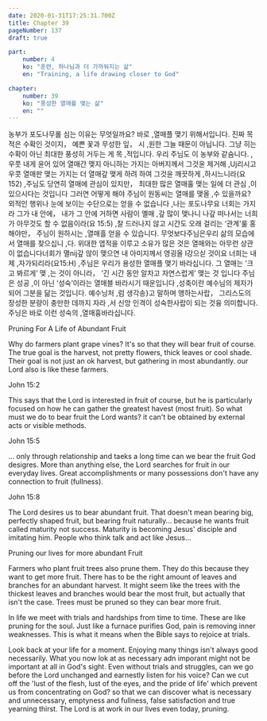 ```yaml
---
date: 2020-01-31T17:25:31.700Z
title: Chapter 39
pageNumber: 137
draft: true

part:
    number: 4
    ko: "훈련, 하나님과 더 가까워지는 삶"
    en: "Training, a life drawing closer to God"

chapter:
    number: 39
    ko: "풍성한 열매를 맺는 삶"
    en: ""
---
```

농부가 포도나무롤 심는 이유는 무엇일까요? 바로 ,열매플 맺기 위해서입니다. 진짜 목적은 수확인 것이지， 예쁜 꽃과 무성한 잎， 시 ,원한 그늘 때문이 아닙니다. 그냥 히는 수확이 아닌 최대한 풍성히 거두는 게 목 ,적입니다. 우리 주님도 이 농부와 같숨니다. ,우풋 내게 윤어 있어 열매간 맺지 아니하는 가지는 아버지께서 그것윤 제거해 ,Uj리시고 우콧 열매판 맺는 가지는 더 열매갚 맺게 하려 하여 그것윤 깨끗하게 ,하시느니라(요 152) ,주님도 당연히 열매에 관심이 있지만， 최대한 많은 열매훌 맺는 일에 더 관심 ,이 있으시다는 것입니다 그러연 어떻게 해야 주님이 원동씨는 열매를 맺올 ,수 있을까요? 외적인 행위나 눈에 보이는 수단으로는 얻을 수 없습니다 ,나는 포도나무요 너회는 가지라 그가 내 안에， 내가 그 안에 거하면 사람이 옐매 ,갚 많이 맺나니 나갚 떠나서는 너희가 아무것도 할 수 없음이라(요 15:5) ,찰 드러나지 않고 시간도 오래 걸리는 ‘관계’룰 홍해야만， 주님이 원하시는 ,열매흘 얻을 수 있습니다. 무엇보다주님은우리 삶의 모습에서 열매를 찾으십니 ,다. 위대한 엽적을 이루고 소유가 많은 것은 열매와는 아무런 상관이 없습니다너회가 멸nij갚 않이 맺으연 내 아미지께서 영굉올 l강으싣 것이요 너희는 내 제 ,자가되리라(요15:H) ,주님은 우리가 용성한 열매플 맺기 바라십니다. 그 열매는 ‘크고 봐르게’ 맺 ,는 것이 아니라， ‘긴 시간 동안 알차고 자연스럽게’ 맺는 것 입니다 주님은 성공 ,이 아닌 ‘성숙’이라는 열매블 바라시기 때운입니다 ,성축이란 예수님의 제자가 되어 그분을 닮는 것입니다. 예수닝처 ,럼 생각송}고 말하며 앵하는사랍， 그리스도의 장성한 분량이 충만한 데까지 자라 ,서 신앙 인격이 성숙한사랍이 되는 것융 의미합니다. 주닝은 바로 이런 성숙의 ,열매흉바라십니다.

Pruning For A Life of Abundant Fruit

Why do farmers plant grape vines? It's so that they will bear fruit of course. The true goal is the harvest, not pretty flowers, thick leaves or cool shade. Their goal is not just an ok harvest, but gathering in most abundantly. our Lord also is like these farmers.

John 15:2

This says that the Lord is interested in fruit of course, but he is particularly focused on how he can gather the greatest havest (most fruit). So what must we do to bear fruit the Lord wants? it can't be obtained by external acts or visible methods.

John 15:5

... only through relationship and taeks a long time can we bear the fruit God desigres. More than anything else, the Lord searches for fruit in our everyday lives. Great accomplishments or many possessions don't have any connection to fruit (fullness).

John 15:8

The Lord desires us to bear abundant fruit. That doesn't mean bearing big, perfectly shaped fruit, but bearing fruit naturally... because he wants fruit called maturity not success. Maturity is becoming Jesus' disciple and imitating him. People who think talk and act like Jesus...



Pruning our lives for more abundant Fruit

Farmers who plant fruit trees also prune them. They do this because they want to get more fruit. There has to be the right amount of leaves and branches for an abundant harvest. It might seem like the trees with the thickest leaves and branches would bear the most fruit, but actually that isn't the case. Trees must be pruned so they can bear more fruit.

In life we meet with trials and hardships from time to time. These are like pruning for the soul. Just like a furnace purifies God, pain is removing inner weaknesses. This is what it means when the Bible says to rejoice at trials.

Look back at your life for a moment. Enjoying many things isn't always good necessarily. What you now lok at as necessary adn imporant might not be important at all in God's sight. Even without trials and struggles, can we go before the Lord unchanged and earnestly listen for his voice? Can we cut off the 'lust of the flesh, lust of the eyes, and the pride of life' which prevent us from concentrating on God? so that we can discover what is necessary and unnecessary, emptyness and fullness, false satisfaction and true yearning thirst. The Lord is at work in our lives even today, pruning.
